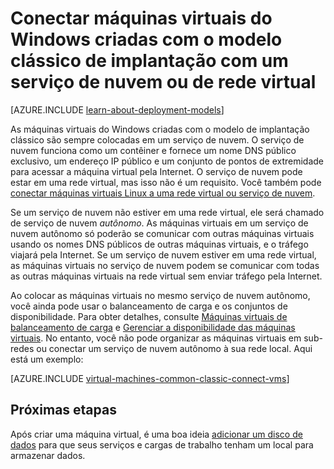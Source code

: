 <properties
	pageTitle="Conectar VMs do Windows em um serviço de nuvem | Microsoft Azure"
	description="Conectar máquinas virtuais do Windows criadas com o modelo clássico de implantação a um serviço de nuvem ou de rede virtual do Azure."
	services="virtual-machines-windows"
	documentationCenter=""
	authors="cynthn"
	manager="timlt"
	editor=""
	tags="azure-service-management"/>

<tags
	ms.service="virtual-machines-windows"
	ms.workload="infrastructure-services"
	ms.tgt_pltfrm="vm-windows"
	ms.devlang="na"
	ms.topic="article"
	ms.date="09/27/2016"
	ms.author="cynthn"/>

# Conectar máquinas virtuais do Windows criadas com o modelo clássico de implantação com um serviço de nuvem ou de rede virtual

[AZURE.INCLUDE [learn-about-deployment-models](../../includes/learn-about-deployment-models-classic-include.md)]

As máquinas virtuais do Windows criadas com o modelo de implantação clássico são sempre colocadas em um serviço de nuvem. O serviço de nuvem funciona como um contêiner e fornece um nome DNS público exclusivo, um endereço IP público e um conjunto de pontos de extremidade para acessar a máquina virtual pela Internet. O serviço de nuvem pode estar em uma rede virtual, mas isso não é um requisito. Você também pode [conectar máquinas virtuais Linux a uma rede virtual ou serviço de nuvem](virtual-machines-linux-classic-connect-vms.md).

Se um serviço de nuvem não estiver em uma rede virtual, ele será chamado de serviço de nuvem *autônomo*. As máquinas virtuais em um serviço de nuvem autônomo só poderão se comunicar com outras máquinas virtuais usando os nomes DNS públicos de outras máquinas virtuais, e o tráfego viajará pela Internet. Se um serviço de nuvem estiver em uma rede virtual, as máquinas virtuais no serviço de nuvem podem se comunicar com todas as outras máquinas virtuais na rede virtual sem enviar tráfego pela Internet.

Ao colocar as máquinas virtuais no mesmo serviço de nuvem autônomo, você ainda pode usar o balanceamento de carga e os conjuntos de disponibilidade. Para obter detalhes, consulte [Máquinas virtuais de balanceamento de carga](virtual-machines-windows-load-balance.md) e [Gerenciar a disponibilidade das máquinas virtuais](virtual-machines-windows-manage-availability.md). No entanto, você não pode organizar as máquinas virtuais em sub-redes ou conectar um serviço de nuvem autônomo à sua rede local. Aqui está um exemplo:

[AZURE.INCLUDE [virtual-machines-common-classic-connect-vms](../../includes/virtual-machines-common-classic-connect-vms.md)]

## Próximas etapas

Após criar uma máquina virtual, é uma boa ideia [adicionar um disco de dados](virtual-machines-windows-classic-attach-disk.md) para que seus serviços e cargas de trabalho tenham um local para armazenar dados.

<!---HONumber=AcomDC_0928_2016-->